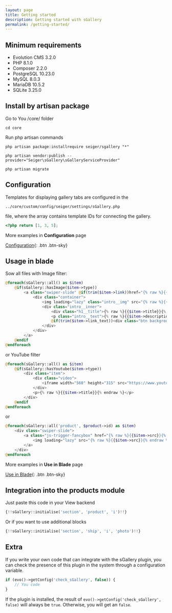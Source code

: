 ```yaml
---
layout: page
title: Getting started
description: Getting started with sGallery
permalink: /getting-started/
---
```


## Minimum requirements

- Evolution CMS 3.2.0
- PHP 8.1.0
- Composer 2.2.0
- PostgreSQL 10.23.0
- MySQL 8.0.3
- MariaDB 10.5.2
- SQLite 3.25.0

## Install by artisan package

Go to You /core/ folder

```console
cd core
```

Run php artisan commands

```console
php artisan package:installrequire seiger/sgallery "*"
```

```console
php artisan vendor:publish --provider="Seiger\sGallery\sGalleryServiceProvider"
```

```console
php artisan migrate
```

## Configuration

Templates for displaying gallery tabs are configured in the

```console
../core/custom/config/seiger/settings/sGallery.php
```

file, where the array contains template IDs for connecting the gallery.

```php
<?php return [1, 3, 5];
```

More examples in **Configuration** page

[Configuration]({{site.baseurl}}/configuration/){: .btn .btn-sky}

## Usage in blade

Sow all files with Image filter:

```php
@foreach(sGallery::all() as $item)
    @if(sGallery::hasImage($item->type))
        <a class="swiper-slide" @if(trim($item->link))href="{% raw %}{{$item->link}}{% endraw %}"@endif>
            <div class="container">
                <img loading="lazy" class="intro__img" src="{% raw %}{{$item->src}}{% endraw %}" alt="{% raw %}{{$item->alt}}{% endraw %}" width="1440" height="456">
                <div class="intro__inner">
                    <div class="h1__title">{% raw %}{{$item->title}}{% endraw %}</div>
                    <p class="intro__text">{% raw %}{{$item->description}}{% endraw %}</p>
                    @if(trim($item->link_text))<div class="btn background__mod">{% raw %}{{$item->link_text}}{% endraw %}</div>@endif
                </div>
            </div>
        </a>
    @endif
@endforeach
```

or YouTube filter

```php
@foreach(sGallery::all() as $item)
    @if(sGallery::hasYoutube($item->type))
        <div class="item">
            <div class="video">
                <iframe width="560" height="315" src="https://www.youtube.com/embed/{% raw %}{{$item->file}}{% endraw %}" title="YouTube video player" allow="accelerometer; autoplay; clipboard-write; encrypted-media; gyroscope; picture-in-picture" allowfullscreen></iframe>
            </div>
            <p>{% raw %}{{$item->title}}{% endraw %}</p>
        </div>
    @endif
@endforeach
```

or

```php
@foreach(sGallery::all('product', $product->id) as $item)
    <div class="swiper-slide">
        <a class="js-trigger-fancybox" href="{% raw %}{{$item->src}}{% endraw %}" data-fancybox="product-gallery">
            <img loading="lazy" src="{% raw %}{{$item->src}}{% endraw %}" width="440" height="440" />
        </a>
    </div>
@endforeach
```

More examples in **Use in Blade** page

[Use in Blade]({{site.baseurl}}/use-in-blade/){: .btn .btn-sky}

## Integration into the products module

Just paste this code in your View backend
```php
{!!sGallery::initialise('section', 'product', 'i')!!}
```

Or if you want to use additional blocks
```php
{!!sGallery::initialise('section', 'ship', 'i', 'photo')!!}
```

## Extra

If you write your own code that can integrate with the sGallery plugin, you can check the presence of this plugin in the system through a configuration variable.

```php
if (evo()->getConfig('check_sGallery', false)) {
    // You code
}
```

If the plugin is installed, the result of ```evo()->getConfig('check_sGallery', false)``` will always be ```true```. Otherwise, you will get an ```false```.
